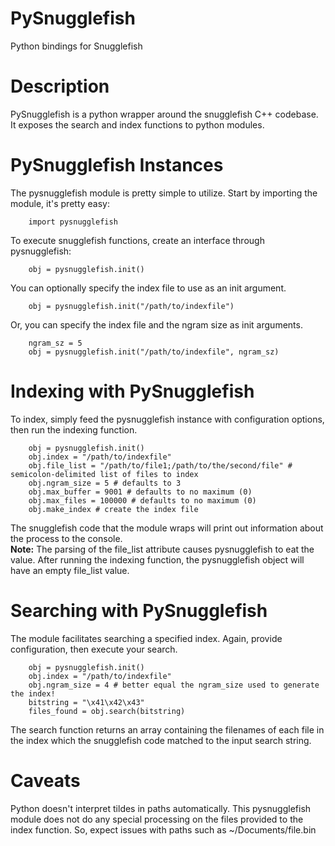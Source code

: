 PySnugglefish
=======================

Python bindings for Snugglefish

Description
===========
PySnugglefish is a python wrapper around the snugglefish C++ codebase. It exposes the search and index functions to python modules.

PySnugglefish Instances
=======================
The pysnugglefish module is pretty simple to utilize.
Start by importing the module, it's pretty easy:

		import pysnugglefish

To execute snugglefish functions, create an interface through pysnugglefish:

		obj = pysnugglefish.init()
		
You can optionally specify the index file to use as an init argument.

		obj = pysnugglefish.init("/path/to/indexfile")
		

Or, you can specify the index file and the ngram size as init arguments.
		
		ngram_sz = 5
		obj = pysnugglefish.init("/path/to/indexfile", ngram_sz)

Indexing with PySnugglefish
===========================

To index, simply feed the pysnugglefish instance with configuration options, then run the indexing function. 

		obj = pysnugglefish.init()
		obj.index = "/path/to/indexfile"
		obj.file_list = "/path/to/file1;/path/to/the/second/file" # semicolon-delimited list of files to index
		obj.ngram_size = 5 # defaults to 3
		obj.max_buffer = 9001 # defaults to no maximum (0)
		obj.max_files = 100000 # defaults to no maximum (0)
		obj.make_index # create the index file

The snugglefish code that the module wraps will print out information about the process to the console.  
**Note:** The parsing of the file_list attribute causes pysnugglefish to eat the value.
After running the indexing function, the pysnugglefish object will have an empty file_list value.

Searching with PySnugglefish
============================
The module facilitates searching a specified index.
Again, provide configuration, then execute your search.

		obj = pysnugglefish.init()
		obj.index = "/path/to/indexfile"
		obj.ngram_size = 4 # better equal the ngram_size used to generate the index!
		bitstring = "\x41\x42\x43"
		files_found = obj.search(bitstring)
		
The search function returns an array containing the filenames of each file in the index which the snugglefish code matched to the input search string.

Caveats
=======
Python doesn't interpret tildes in paths automatically. This pysnugglefish module does not do any special processing on the files provided to the index function. So, expect issues with paths such as ~/Documents/file.bin